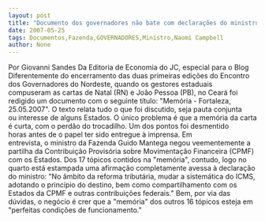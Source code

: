 ```yaml
---
layout: post
title: "Documento dos governadores não bate com declarações do ministro da Fazenda Guido Mantega"
date: 2007-05-25
tags: Documentos,Fazenda,GOVERNADORES,Ministro,Naomi Campbell
author: None
---
```

Por Giovanni Sandes
Da Editoria de Economia do JC, especial para o Blog
Diferentemente do encerramento das duas primeiras edi&ccedil;&otilde;es do&nbsp;Encontro dos Governadores do Nordeste, quando os gestores&nbsp;estaduais compuseram as cartas de Natal (RN) e Jo&atilde;o Pessoa (PB), no Cear&aacute; foi redigido um documento com o seguinte t&iacute;tulo: &quot;Mem&oacute;ria - Fortaleza, 25.05.2007&quot;.
O&nbsp;texto relata tudo o que foi discutido, seja pauta conjunta ou&nbsp;interesse de alguns Estados. O &uacute;nico problema &eacute; que a mem&oacute;ria da carta &eacute;&nbsp;curta, com o perd&atilde;o do trocadilho.
Um dos pontos foi desmentido horas&nbsp;antes de o papel ter sido entregue &agrave; imprensa. Em entrevista,&nbsp;o&nbsp;ministro da Fazenda Guido Mantega&nbsp;negou veementemente a partilha da Contribui&ccedil;&atilde;o Provis&oacute;ria sobre Movimenta&ccedil;&atilde;o Financeira (CPMF) com os Estados. 
Dos 17 t&oacute;picos contidos na&nbsp;&quot;mem&oacute;ria&quot;, contudo, logo no quarto est&aacute; estampada uma afirma&ccedil;&atilde;o&nbsp;completamente avessa &agrave; declara&ccedil;&atilde;o do ministro:&nbsp;&quot;No &acirc;mbito da reforma tribut&aacute;ria, mudar a sistem&aacute;tica do ICMS, adotando o&nbsp;princ&iacute;pio do destino, bem como compartilhamento com os Estados da CPMF e&nbsp;outras contribui&ccedil;&otilde;es federais.&quot;
Bem, por via das d&uacute;vidas, o neg&oacute;cio &eacute; crer que a &quot;mem&oacute;ria&quot; dos outros 16&nbsp;t&oacute;picos esteja em &quot;perfeitas condi&ccedil;&otilde;es de funcionamento.&quot; 